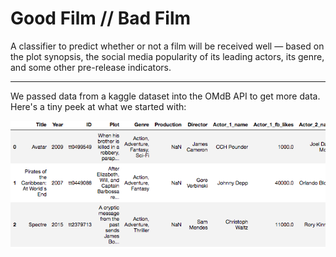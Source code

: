 # Good Film // Bad Film

A classifier to predict whether or not a film will be received well — based on the plot synopsis, the social media popularity of its leading actors, its genre, and some other pre-release indicators.

___

We passed data from a kaggle dataset into the OMdB API to get more data. Here's a tiny peek at what we started with:

![](/media/data.png)

